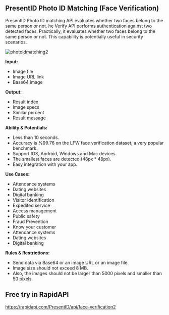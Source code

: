 ## PresentID Photo ID Matching (Face Verification)
PresentID Photo ID matching API evaluates whether two faces belong to the same person or not.
he Verify API performs authentication against two detected faces. Practically, it evaluates whether two faces belong to the same person or not. This capability is potentially useful in security scenarios.

![photoidmatching2](https://user-images.githubusercontent.com/63470748/119772979-db51ff80-be74-11eb-90c9-7c9754649be9.png)


**Input:**
- Image file
- Image URL link
- Base64 image

**Output:**
- Result index
- Image specs
- Similar percent 
- Result message

**Ability & Potentials:**
- Less than 10 seconds.
- Accuracy is %99.76 on the LFW face verification dataset, a very popular benchmark.
- Support IOS, Android, Windows and Mac devices.
- The smallest faces are detected (48px * 48px).
- Easy integration with your app.

**Use Cases:**
- Attendance systems
- Dating websites
- Digital banking 
- Visitor identification
- Expedited service
- Access management
- Public safety
- Fraud Prevention
- Know your customer
- Attendance systems
- Dating websites
- Digital banking

**Rules & Restrictions:**
- Send data via Base64 or an image URL or an image file.
- Image size should not exceed 8 MB.
- Also, the images should not be larger than 5000 pixels and smaller than 50 pixels.

## Free try in RapidAPI
https://rapidapi.com/PresentID/api/face-verification2
